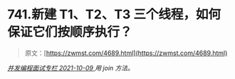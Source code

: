 <!--yml
category: 未分类
date: 0001-01-01 00:00:00
-->

# 741.新建 T1、T2、T3 三个线程，如何保证它们按顺序执行？

> 原文：[https://zwmst.com/4689.html](https://zwmst.com/4689.html)

   [ *并发编程面试专栏* ](https://zwmst.com/%e5%b9%b6%e5%8f%91%e7%bc%96%e7%a8%8b%e9%9d%a2%e8%af%95%e4%b8%93%e6%a0%8f)*[ <time datetime="2021-10-10T01:15:24+08:00"> 2021-10-09 </time> ](https://zwmst.com/4689.html)  用 join 方法。*